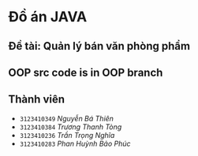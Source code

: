 # Đồ án JAVA 
## Đề tài: Quản lý bán văn phòng phẩm
## OOP src code is in OOP branch
## Thành viên
- `3123410349` *Nguyễn Bá Thiên*
- `3123410384` *Trương Thanh Tòng*
- `3123410236` *Trần Trọng Nghĩa*
- `3123410283` *Phan Huỳnh Bảo Phúc*
